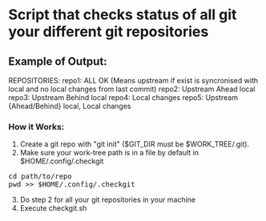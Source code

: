 # Script that checks status of all git your different git repositories
## Example of Output:
REPOSITORIES:
repo1: ALL OK (Means upstream if exist is syncronised with local and no local changes from last commit)
repo2: Upstream Ahead local
repo3: Upstream Behind local
repo4: Local changes
repo5: Upstream {Ahead/Behind} local, Local changes

### How it Works:

1. Create a git repo with "git init" ($GIT_DIR must be $WORK_TREE/.git).
2. Make sure your work-tree path is in a file by default in $HOME/.config/.checkgit
<pre>
cd path/to/repo
pwd >> $HOME/.config/.checkgit
</pre>
3. Do step 2 for all your git repositories in your machine
4. Execute checkgit.sh
